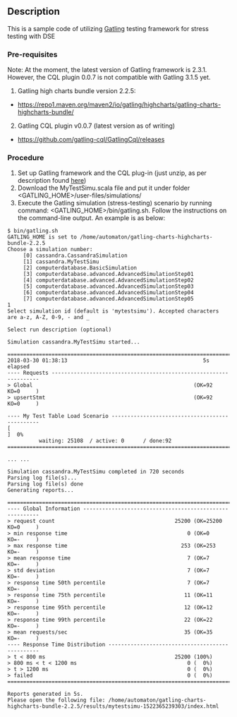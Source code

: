 ## Description
This is a sample code of utilizing [Gatling](https://gatling.io/) testing framework for stress testing with DSE

### Pre-requisites
Note: At the moment, the latest version of Gatling framework is 2.3.1. However, the CQL plugin 0.0.7 is not compatible with Gatling 3.1.5 yet. 

1. Gatling high charts bundle version 2.2.5: 
  + https://repo1.maven.org/maven2/io/gatling/highcharts/gatling-charts-highcharts-bundle/   
2. Gatling CQL plugin v0.0.7 (latest version as of writing)
  + https://github.com/gatling-cql/GatlingCql/releases

### Procedure
1. Set up Gatling framework and the CQL plug-in (just unzip, as per description found [here](https://github.com/gatling-cql/GatlingCql))
2. Download the MyTestSimu.scala file and put it under folder <GATLING_HOME>/user-files/simulations/
3. Execute the Gatling simulation (stress-testing) scenario by running command: <GATLING_HOME>/bin/gatling.sh. Follow the instructions on the command-line output. An example is as below:

```
$ bin/gatling.sh
GATLING_HOME is set to /home/automaton/gatling-charts-highcharts-bundle-2.2.5
Choose a simulation number:
     [0] cassandra.CassandraSimulation
     [1] cassandra.MyTestSimu
     [2] computerdatabase.BasicSimulation
     [3] computerdatabase.advanced.AdvancedSimulationStep01
     [4] computerdatabase.advanced.AdvancedSimulationStep02
     [5] computerdatabase.advanced.AdvancedSimulationStep03
     [6] computerdatabase.advanced.AdvancedSimulationStep04
     [7] computerdatabase.advanced.AdvancedSimulationStep05
1
Select simulation id (default is 'mytestsimu'). Accepted characters are a-z, A-Z, 0-9, - and _

Select run description (optional)

Simulation cassandra.MyTestSimu started...

================================================================================
2018-03-30 01:38:13                                           5s elapsed
---- Requests ------------------------------------------------------------------
> Global                                                   (OK=92     KO=0     )
> upsertStmt                                               (OK=92     KO=0     )

---- My Test Table Load Scenario -----------------------------------------------
[                                                                          ]  0%
          waiting: 25108  / active: 0      / done:92
================================================================================

... ...

Simulation cassandra.MyTestSimu completed in 720 seconds
Parsing log file(s)...
Parsing log file(s) done
Generating reports...

================================================================================
---- Global Information --------------------------------------------------------
> request count                                      25200 (OK=25200  KO=0     )
> min response time                                      0 (OK=0      KO=-     )
> max response time                                    253 (OK=253    KO=-     )
> mean response time                                     7 (OK=7      KO=-     )
> std deviation                                          7 (OK=7      KO=-     )
> response time 50th percentile                          7 (OK=7      KO=-     )
> response time 75th percentile                         11 (OK=11     KO=-     )
> response time 95th percentile                         12 (OK=12     KO=-     )
> response time 99th percentile                         22 (OK=22     KO=-     )
> mean requests/sec                                     35 (OK=35     KO=-     )
---- Response Time Distribution ------------------------------------------------
> t < 800 ms                                         25200 (100%)
> 800 ms < t < 1200 ms                                   0 (  0%)
> t > 1200 ms                                            0 (  0%)
> failed                                                 0 (  0%)
================================================================================

Reports generated in 5s.
Please open the following file: /home/automaton/gatling-charts-highcharts-bundle-2.2.5/results/mytestsimu-1522365239303/index.html
```
